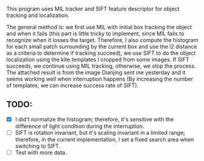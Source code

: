 This program uses MIL tracker and SIFT feature descriptor for object tracking and localization. 

The general method is: we first use MIL with initial box tracking the object and when it fails (this part is little tricky to implement, since MIL fails to recognize when it losses the target. Therefore, I also compute the histogram for each small patch surrounding by the current box and use the l2 distance as a criteria to determine if tracking succeed), we use SIFT to do the object localization using the kite templates I cropped from some images. If SIFT succeeds, we continue using MIL tracking, otherwise, we stop the process. The attached result is from the image Dianjing sent me yesterday and it seems working well when interruption happens (By increasing the number of templates, we can increase success rate of SIFT).

## TODO:
 - [x] I did't normalize the histogram; therefore, it's sensitive with the difference of light condition during the interruption.
 - [ ] SIFT is rotation invariant, but it's scaling invariant in a limited range; therefore, in the current implementation, I set a fixed search area when switching to SIFT.
 - [ ] Test with more data. 
